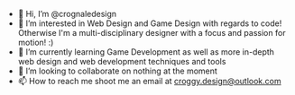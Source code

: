 - 👋 Hi, I’m @crognaledesign
- 👀 I’m interested in Web Design and Game Design with regards to code! Otherwise I'm a multi-disciplinary designer with a focus and passion for motion! :)
- 🌱 I’m currently learning Game Development as well as more in-depth web design and web development techniques and tools
- 💞️ I’m looking to collaborate on nothing at the moment
- 📫 How to reach me shoot me an email at croggy.design@outlook.com

<!---
crognaledesign/crognaledesign is a ✨ special ✨ repository because its `README.md` (this file) appears on your GitHub profile.
You can click the Preview link to take a look at your changes.
--->
